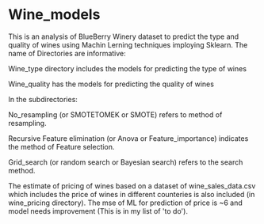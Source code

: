 # Wine_models
This is an analysis of BlueBerry Winery dataset to predict the type and quality of wines using Machin Lerning techniques imploying Sklearn.
The name of Directories are informative:

Wine_type directory includes the models for predicting the type of wines

Wine_quality has the models for predicting the quality of wines

In the subdirectories:

No_resampling (or SMOTETOMEK or SMOTE) refers to method of resampling.

Recursive Feature elimination (or Anova or Feature_importance) indicates the method of Feature selection.

Grid_search (or random search or Bayesian search) refers to the search method.

The estimate of pricing of wines based on a dataset of wine_sales_data.csv which includes the price of wines in different counteries is also included (in wine_pricing directory). The mse of ML for prediction of price is ~6 and model needs improvement (This is in my list of 'to do').
